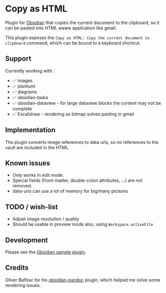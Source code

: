 # Copy as HTML

Plugin for [Obsidian](https://obsidian.md) that copies the current document to the clipboard, so it can be pasted into
HTML aware application like gmail.

This plugin exposes the `Copy as HTML: Copy the current document to clipboard` command, which can be bound to a keyboard
shortcut.

## Support

Currently working with :

- ✅ images
- ✅ plantuml
- ✅ diagrams
- ✅ obsidian-tasks
- ✅ obsidian-dataview - for large dataview blocks the content may not be complete
- ✅ Excalidraw - rendering as bitmap solves pasting in gmail

## Implementation

The plugin converts image references to data urls, so no references to the vault are included in the HTML.

## Known issues

- Only works in edit mode.
- Special fields (front-matter, double-colon attributes, ...) are not removed.
- data-uris can use a lot of memory for big/many pictures

## TODO / wish-list

- Adjust image resolution / quality
- Should be usable in preview mode also, using `Workspace.activeFile` 

## Development

Please see the [Obsidian sample plugin](https://github.com/obsidianmd/obsidian-sample-plugin).

## Credits

Oliver Balfour for his [obsidian-pandoc](https://github.com/OliverBalfour/obsidian-pandoc) plugin, which helped me solve
some rendering issues.
